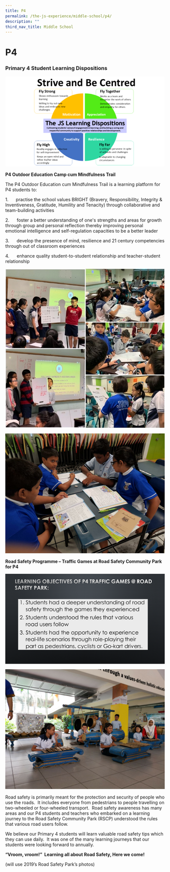 ```yaml
---
title: P4
permalink: /the-js-experience/middle-school/p4/
description: ""
third_nav_title: Middle School
---
```

# **P4**

### Primary 4 Student Learning Dispositions

![](/images/p4.png)

**P4 Outdoor Education Camp cum Mindfulness Trail**

The P4 Outdoor Education cum Mindfulness Trail is a learning platform for P4 students to:

1.      practise the school values BRIGHT (Bravery, Responsibility, Integrity & Inventiveness, Gratitude, Humility and Tenacity) through collaborative and team-building activities

2.      foster a better understanding of one's strengths and areas for growth through group and personal reflection thereby improving personal emotional intelligence and self-regulation capacities to be a better leader

3.      develop the presence of mind, resilience and 21 century competencies through out of classroom experiences

4.      enhance quality student-to-student relationship and teacher-student relationship


![](/images/2b.jpg)

![](/images/3b.png)

**Road Safety Programme – Traffic Games at Road Safety Community Park for P4**

![](/images/4a.png)

![](/images/5b.png)

Road safety is primarily meant for the protection and security of people who use the roads.  It includes everyone from pedestrians to people travelling on two-wheeled or four-wheeled transport.  Road safety awareness has many areas and our P4 students and teachers who embarked on a learning journey to the Road Safety Community Park (RSCP) understood the rules that various road users follow. 

We believe our Primary 4 students will learn valuable road safety tips which they can use daily.  It was one of the many learning journeys that our students were looking forward to annually.

**“Vroom, vroom!”  Learning all about Road Safety, Here we come!**

(will use 2019’s Road Safety Park’s photos)